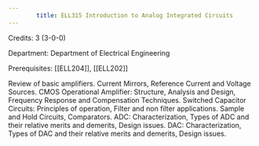 ```yaml
---
        title: ELL315 Introduction to Analog Integrated Circuits
---
```

Credits: 3 (3-0-0)

Department: Department of Electrical Engineering

Prerequisites: [[ELL204]], [[ELL202]]

Review of basic amplifiers. Current Mirrors, Reference Current and Voltage Sources. CMOS Operational Amplifier: Structure, Analysis and Design, Frequency Response and Compensation Techniques. Switched Capacitor Circuits: Principles of operation, Filter and non filter applications. Sample and Hold Circuits, Comparators. ADC: Characterization, Types of ADC and their relative merits and demerits, Design issues. DAC: Characterization, Types of DAC and their relative merits and demerits, Design issues.